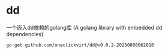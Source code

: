 # dd

一个嵌入dd依赖的golang库 (A golang library with embedded dd dependencies) 

```
go get github.com/oneclickvirt/dd@v0.0.2-20250808062818
```